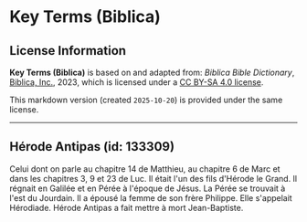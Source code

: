 # Key Terms (Biblica)

## License Information

**Key Terms (Biblica)** is based on and adapted from: _Biblica Bible Dictionary_, [Biblica, Inc.](https://www.biblica.com/), 2023, which is licensed under a [CC BY-SA 4.0 license](https://creativecommons.org/licenses/by-sa/4.0/legalcode.en).

This markdown version (created `2025-10-20`) is provided under the same license.



--------------------------------

## Hérode Antipas (id: 133309)

Celui dont on parle au chapitre 14 de Matthieu, au chapitre 6 de Marc et dans les chapitres 3, 9 et 23 de Luc. Il était l'un des fils d'Hérode le Grand. Il régnait en Galilée et en Pérée à l'époque de Jésus. La Pérée se trouvait à l'est du Jourdain. Il a épousé la femme de son frère Philippe. Elle s'appelait Hérodiade. Hérode Antipas a fait mettre à mort Jean\-Baptiste.


